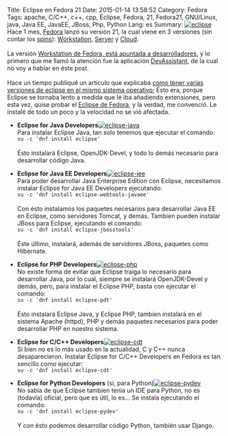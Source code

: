 Title: Eclipse en Fedora 21
Date: 2015-01-14 13:58:52
Category: Fedora
Tags: apache, C/C++, c++, cpp, Eclipse, Fedora, 21, Fedora21, GNU/Linux, java, Java EE, JavaEE, JBoss, Php, Python
Lang: es
Summary: <a href="http://www.eclipse.org" target="_blank"><img alt="eclipse" src="/images/article/2015/01/eclipse.png" class="alignright"></a></br>Hace 1 mes, [Fedora](http://www.fedoraproject.org) lanzó su versión 21, la cual viene en 3 versiones (sin contar los [spins](https://spins.fedoraproject.org/)): [Workstation](https://getfedora.org/workstation/), [Server](https://getfedora.org/server/) y [Cloud](https://getfedora.org/cloud/).</br></br>La versión [Workstation de Fedora, está apuntada a desarrolladores](http://fedoraproject.org/wiki/Workstation), y lo primero que me llamó la atención fue la aplicación [DevAssistant](http://devassistant.org/), de la cual no voy a hablar en éste post.</br></br>Hace un tiempo publiqué un articulo que explicaba [como tener varias versiones de eclipse en el mismo sistema operativo](/blog/2014/abr/multiple-installations-eclipse-same-system-es.html); Ésto era, porque Eclipse se tornaba lento a medida que le iba añadiendo extensiones, pero esta vez, quise probar el [Eclipse de Fedora](http://fedoraproject.org/wiki/Eclipse), y la verdad, me convenció. Le instalé de todo un poco y la velocidad no se vió afectada.  

* **Eclipse for Java Developers**<a href="https://www.eclipse.org/downloads/packages/eclipse-ide-java-developers/lunasr1a" target="_blank"><img alt="eclipse-java" src="/images/article/2015/01/eclipse-java.png" class="alignright"></a>  
  Para instalar Eclipse Java, tan solo tenemos que ejecutar el comando:  
  <code>su -c 'dnf install eclipse'</code></br>  
   Ésto instalará Eclipse, OpenJDK-Devel, y todo lo demás necesario para desarrollar código Java.  

* **Eclipse for Java EE Developers**<a href="https://www.eclipse.org/downloads/packages/eclipse-ide-java-ee-developers/lunasr1a" target="_blank"><img alt="eclipse-jee" src="/images/article/2015/01/eclipse-javaee.png" class="alignright"></a>  
  Para poder desarrollar Java Enterprise Edition con Eclipse, necesitamos instalar Eclipse for Java EE Developers ejecutando:  
  <code>su -c 'dnf install eclipse-webtools-javaee'</code></br>  
  Con ésto instalamos los paquetes necesarios para desarrollar Java EE en Eclipse, como servidores Tomcat, y demás. Tambien pueden instalar JBoss para Eclipse, ejecutando el comando:  
  <code>su -c 'dnf install eclipse-jbosstools'</code></br>  
  Éste último, instalará, además de servidores JBoss, paquetes como Hibernate.  

* **Eclipse for PHP Developers**<a href="https://www.eclipse.org/downloads/packages/eclipse-php-developers/lunasr1a" target="_blank"><img alt="eclipse-php" src="/images/article/2015/01/eclipse-php.png" class="alignright"></a>  
  No existe forma de evitar que Eclipse traiga lo necesario para desarrollar Java, por lo cual, siempre se instalará OpenJDK-Devel y demás, pero, para instalar el Eclipse PHP, basta con ejecutar el comando:  
  <code>su -c 'dnf install eclipse-pdt'</code></br>  
  Ésto instalará Eclipse Java, y Eclipse PHP, tambien instalará en el sistema Apache (httpd), PHP y demás paquetes necesarios para poder desarrollar PHP en nuestro sistema.  

* **Eclipse for C/C++ Developers**<a href="https://www.eclipse.org/downloads/packages/eclipse-ide-cc-developers/lunasr1a" target="_blank"><img alt="eclipse-cdt" src="/images/article/2015/01/eclipse-cdt.png" class="alignright"></a>  
  Si bien no es lo más usado en la actualidad, C y C++ nunca desaparecieron. Instalar Eclipse for C/C++ Developers en Fedora es tan sencillo como ejecutar:  
  <code>su -c 'dnf install eclipse-cdt'</code></br>  

* **Eclipse for Python Developers** (si, para Python)<a href="http://pydev.org/" target="_blank"><img alt="eclipse-pydev" src="/images/article/2015/01/eclipse-pydev.png" class="alignright"></a>  
  No sabía de que Eclipse tambien tenía un IDE para Python, no es (todavía) oficial, pero que es útil, lo es… Se instala ejecutando el comando:  
  <code>su -c 'dnf install eclipse-pydev'</code></br>  
  Y con ésto podemos desarrollar código Python, también usar Django.
